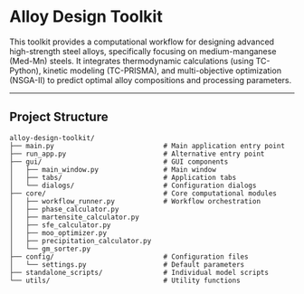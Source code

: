 # Alloy Design Toolkit

This toolkit provides a computational workflow for designing advanced high-strength steel alloys, specifically focusing on medium-manganese (Med-Mn) steels. It integrates thermodynamic calculations (using TC-Python), kinetic modeling (TC-PRISMA), and multi-objective optimization (NSGA-II) to predict optimal alloy compositions and processing parameters.

---

## Project Structure

```text
alloy-design-toolkit/
├── main.py                           # Main application entry point
├── run_app.py                        # Alternative entry point
├── gui/                              # GUI components
│   ├── main_window.py                # Main window
│   ├── tabs/                         # Application tabs
│   └── dialogs/                      # Configuration dialogs
├── core/                             # Core computational modules
│   ├── workflow_runner.py            # Workflow orchestration
│   ├── phase_calculator.py
│   ├── martensite_calculator.py
│   ├── sfe_calculator.py
│   ├── moo_optimizer.py
│   ├── precipitation_calculator.py
│   └── gm_sorter.py
├── config/                           # Configuration files
│   └── settings.py                   # Default parameters
├── standalone_scripts/               # Individual model scripts
└── utils/                            # Utility functions
```
